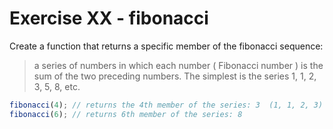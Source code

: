 # Exercise XX - fibonacci

Create a function that returns a specific member of the fibonacci sequence:

> a series of numbers in which each number ( Fibonacci number ) is the sum of the two preceding numbers. The simplest is the series 1, 1, 2, 3, 5, 8, etc.

```javascript
fibonacci(4); // returns the 4th member of the series: 3  (1, 1, 2, 3)
fibonacci(6); // returns 6th member of the series: 8
```
